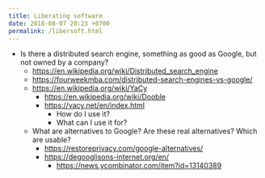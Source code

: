 ```yaml
---
title: Liberating software
date: 2018-08-07 20:23 +0700
permalink: /libersoft.html
---
```


- Is there a distributed search engine, something as good as Google, but not owned by a company?
    - https://en.wikipedia.org/wiki/Distributed_search_engine
    - https://fourweekmba.com/distributed-search-engines-vs-google/
    - https://en.wikipedia.org/wiki/YaCy
        - https://en.wikipedia.org/wiki/Dooble
        - https://yacy.net/en/index.html
            - How do I use it?
            - What can I use it for?
    - What are alternatives to Google?
    Are these real alternatives?
    Which are usable?
        - https://restoreprivacy.com/google-alternatives/
        - https://degooglisons-internet.org/en/
            - https://news.ycombinator.com/item?id=13140389
